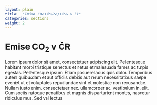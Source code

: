 ```yaml
---
layout: plain
title:  "Emise CO<sub>2</sub> v ČR"
categories: sections
weight: 2
---
```


# Emise CO<sub>2</sub> v ČR

Lorem ipsum dolor sit amet, consectetuer adipiscing elit. Pellentesque habitant morbi tristique senectus et netus et malesuada fames ac turpis egestas. Pellentesque ipsum. Etiam posuere lacus quis dolor. Temporibus autem quibusdam et aut officiis debitis aut rerum necessitatibus saepe eveniet ut et voluptates repudiandae sint et molestiae non recusandae. Nullam justo enim, consectetuer nec, ullamcorper ac, vestibulum in, elit. Cum sociis natoque penatibus et magnis dis parturient montes, nascetur ridiculus mus. Sed vel lectus.